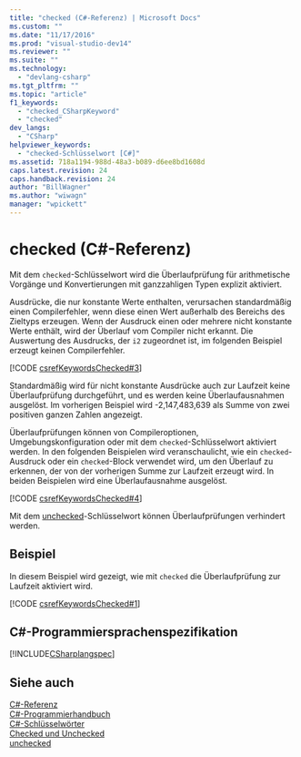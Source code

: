```yaml
---
title: "checked (C#-Referenz) | Microsoft Docs"
ms.custom: ""
ms.date: "11/17/2016"
ms.prod: "visual-studio-dev14"
ms.reviewer: ""
ms.suite: ""
ms.technology: 
  - "devlang-csharp"
ms.tgt_pltfrm: ""
ms.topic: "article"
f1_keywords: 
  - "checked_CSharpKeyword"
  - "checked"
dev_langs: 
  - "CSharp"
helpviewer_keywords: 
  - "checked-Schlüsselwort [C#]"
ms.assetid: 718a1194-988d-48a3-b089-d6ee8bd1608d
caps.latest.revision: 24
caps.handback.revision: 24
author: "BillWagner"
ms.author: "wiwagn"
manager: "wpickett"
---
```

# checked (C#-Referenz)
Mit dem `checked`\-Schlüsselwort wird die Überlaufprüfung für arithmetische Vorgänge und Konvertierungen mit ganzzahligen Typen explizit aktiviert.  
  
 Ausdrücke, die nur konstante Werte enthalten, verursachen standardmäßig einen Compilerfehler, wenn diese einen Wert außerhalb des Bereichs des Zieltyps erzeugen.  Wenn der Ausdruck einen oder mehrere nicht konstante Werte enthält, wird der Überlauf vom Compiler nicht erkannt.  Die Auswertung des Ausdrucks, der `i2` zugeordnet ist, im folgenden Beispiel erzeugt keinen Compilerfehler.  
  
 [!CODE [csrefKeywordsChecked#3](../CodeSnippet/VS_Snippets_VBCSharp/csrefKeywordsChecked#3)]  
  
 Standardmäßig wird für nicht konstante Ausdrücke auch zur Laufzeit keine Überlaufprüfung durchgeführt, und es werden keine Überlaufausnahmen ausgelöst.  Im vorherigen Beispiel wird \-2,147,483,639 als Summe von zwei positiven ganzen Zahlen angezeigt.  
  
 Überlaufprüfungen können von Compileroptionen, Umgebungskonfiguration oder mit dem `checked`\-Schlüsselwort aktiviert werden.  In den folgenden Beispielen wird veranschaulicht, wie ein `checked`\-Ausdruck oder ein `checked`\-Block verwendet wird, um den Überlauf zu erkennen, der von der vorherigen Summe zur Laufzeit erzeugt wird.  In beiden Beispielen wird eine Überlaufausnahme ausgelöst.  
  
 [!CODE [csrefKeywordsChecked#4](../CodeSnippet/VS_Snippets_VBCSharp/csrefKeywordsChecked#4)]  
  
 Mit dem [unchecked](../../../csharp/language-reference/keywords/unchecked.md)\-Schlüsselwort können Überlaufprüfungen verhindert werden.  
  
## Beispiel  
 In diesem Beispiel wird gezeigt, wie mit `checked` die Überlaufprüfung zur Laufzeit aktiviert wird.  
  
 [!CODE [csrefKeywordsChecked#1](../CodeSnippet/VS_Snippets_VBCSharp/csrefKeywordsChecked#1)]  
  
## C\#\-Programmiersprachenspezifikation  
 [!INCLUDE[CSharplangspec](../../../csharp/language-reference/keywords/includes/csharplangspec_md.md)]  
  
## Siehe auch  
 [C\#\-Referenz](../../../csharp/language-reference/index.md)   
 [C\#\-Programmierhandbuch](../../../csharp/programming-guide/index.md)   
 [C\#\-Schlüsselwörter](../../../csharp/language-reference/keywords/index.md)   
 [Checked und Unchecked](../../../csharp/language-reference/keywords/checked-and-unchecked.md)   
 [unchecked](../../../csharp/language-reference/keywords/unchecked.md)